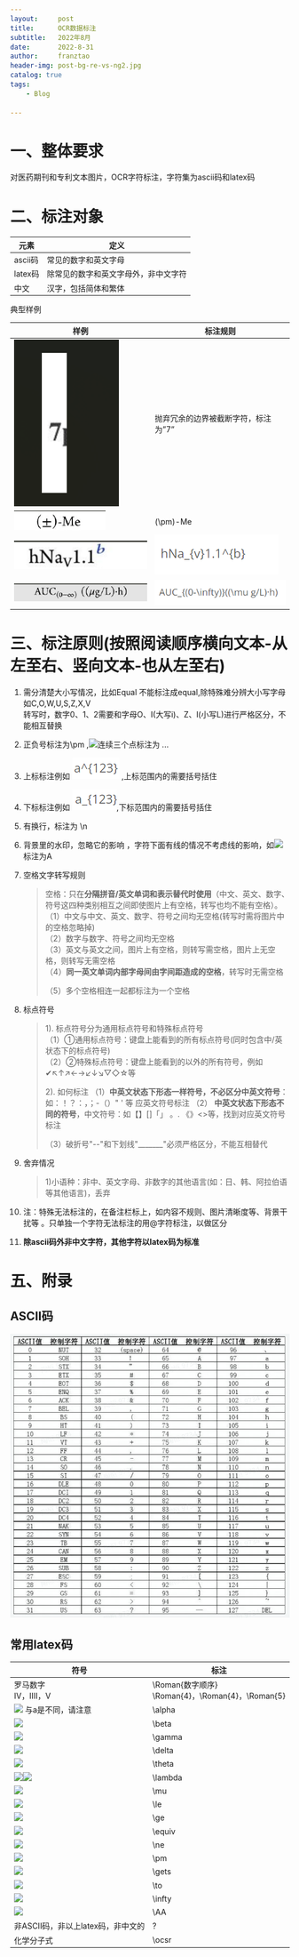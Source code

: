 ```yaml
---
layout:     post
title:      OCR数据标注
subtitle:   2022年8月
date:       2022-8-31
author:     franztao
header-img: post-bg-re-vs-ng2.jpg
catalog: true
tags:
    - Blog

---
```


# 一、整体要求

对医药期刊和专利文本图片，OCR字符标注，字符集为ascii码和latex码

# 二、标注对象

| 元素     | 定义                 |
| ------ | ------------------ |
| ascii码 | 常见的数字和英文字母         |
| latex码 | 除常见的数字和英文字母外，非中文字符 |
| 中文     | 汉字，包括简体和繁体         |

典型样例

| 样例                                                                                                       | 标注规则                                                                                                     |
| -------------------------------------------------------------------------------------------------------- | -------------------------------------------------------------------------------------------------------- |
| ![](https://raw.githubusercontent.com/franztao/blog_picture/main/marktext/2022-09-30-11-33-19-image.png) | 抛弃冗余的边界被截断字符，标注为”7”                                                                                      |
| ![](https://raw.githubusercontent.com/franztao/blog_picture/main/marktext/2022-09-30-11-42-03-image.png) | (\pm)-Me                                                                                                 |
| ![](https://raw.githubusercontent.com/franztao/blog_picture/main/marktext/2022-09-30-11-45-37-image.png) | ![](https://raw.githubusercontent.com/franztao/blog_picture/main/marktext/2023-01-05-11-22-14-image.png) |
| ![](https://raw.githubusercontent.com/franztao/blog_picture/main/marktext/2022-09-30-12-03-04-image.png) | ![](https://raw.githubusercontent.com/franztao/blog_picture/main/marktext/2023-01-05-11-22-41-image.png) |

# 三、标注原则(按照阅读顺序横向文本-从左至右、竖向文本-也从左至右)

1. 需分清楚大小写情况，比如Equal 不能标注成equal,除特殊难分辨大小写字母如C,O,W,U,S,Z,X,V  
   转写时，数字0、1、2需要和字母O、I(大写i)、Z、l(小写L)进行严格区分，不能相互替换  

2. 正负号标注为\pm  ,![](C:\Users\franztao\AppData\Roaming\marktext\images\2023-01-10-15-08-25-image.png)连续三个点标注为 ...

3. 上标标注例如 ![](https://raw.githubusercontent.com/franztao/blog_picture/main/marktext/2023-01-05-11-23-00-image.png) ,上标范围内的需要括号括住  

4. 下标标注例如 ![](https://raw.githubusercontent.com/franztao/blog_picture/main/marktext/2023-01-05-11-23-20-image.png),下标范围内的需要括号括住  

5. 有换行，标注为 \n  

6. 背景里的水印，忽略它的影响 ，字符下面有线的情况不考虑线的影响，如![](C:\Users\franztao\AppData\Roaming\marktext\images\2023-01-10-15-07-38-image.png)标注为A

7. 空格文字转写规则  
   
   > 空格：只在**分隔拼音/英文单词和表示替代时使用**（中文、英文、数字、符号这四种类别相互之间即使图片上有空格，转写也均不能有空格）。  
   > （1）中文与中文、英文、数字、符号之间均无空格(转写时需将图片中的空格忽略掉)  
   > （2）数字与数字、符号之间均无空格  
   > （3）英文与英文之间，图片上有空格，则转写需空格，图片上无空格，则转写无需空格  
   > （4）**同一英文单词内部字母间由字间距造成的空格**，转写时无需空格  
   > 
   > （5）多个空格相连一起都标注为一个空格

8. 标点符号  
   
   >    1). 标点符号分为通用标点符号和特殊标点符号  
   >    （1）①通用标点符号：键盘上能看到的所有标点符号(同时包含中/英状态下的标点符号)  
   >    （2）②特殊标点符号：键盘上能看到的以外的所有符号，例如✔↖↑↗←→↙↓↘▽◇☆等  
   > 
   >   2).  如何标注
   >    （1）**中英文状态下形态一样符号，不必区分中英文符号**：如：！？：，；-（）" ' 等  应英文符号标注
   >    （2） **中英文状态下形态不同的符号**，中文符号：如【】[]「」 。. 《》<>等，找到对应英文符号标注  
   > 
   > （3）破折号"--"和下划线"_______"必须严格区分，不能互相替代

9. 舍弃情况  
   
   >    1)小语种：非中、英文字母、非数字的其他语言(如：日、韩、阿拉伯语等其他语言)，丢弃  

10. 注：特殊无法标注的，在备注栏标上，如内容不规则、图片清晰度等、背景干扰等 。只单独一个字符无法标注的用@字符标注，以做区分

11. **除ascii码外非中文字符，其他字符以latex码为标准**

# 

# 五、附录

## ASCII码

![](https://raw.githubusercontent.com/franztao/blog_picture/main/marktext/2023-01-05-11-10-10-image.png)

## 常用latex码

| 符号                                                                                                                                                                       | 标注                                             |
| ------------------------------------------------------------------------------------------------------------------------------------------------------------------------ | ---------------------------------------------- |
| 罗马数字<br/>Ⅳ，IIII，Ⅴ                                                                                                                                                        | \Roman{数字顺序}<br/>\Roman{4}，\Roman{4}，\Roman{5} |
| ![](C:\Users\franztao\AppData\Roaming\marktext\images\2023-01-10-15-34-04-image.png) 与a是不同，请注意                                                                           | \alpha                                         |
| ![](C:\Users\franztao\AppData\Roaming\marktext\images\2023-01-10-14-56-40-image.png)                                                                                     | \beta                                          |
| ![](C:\Users\franztao\AppData\Roaming\marktext\images\2023-01-10-14-57-03-image.png)                                                                                     | \gamma                                         |
| ![](C:\Users\franztao\AppData\Roaming\marktext\images\2023-01-10-14-57-12-image.png)                                                                                     | \delta                                         |
| ![](C:\Users\franztao\AppData\Roaming\marktext\images\2023-01-10-14-58-02-image.png)                                                                                     | \theta                                         |
| ![](C:\Users\franztao\AppData\Roaming\marktext\images\2023-01-10-14-58-14-image.png)![](C:\Users\franztao\AppData\Roaming\marktext\images\2023-01-10-15-00-07-image.png) | \lambda                                        |
| ![](C:\Users\franztao\AppData\Roaming\marktext\images\2023-01-10-14-58-28-image.png)                                                                                     | \mu                                            |
| ![](C:\Users\franztao\AppData\Roaming\marktext\images\2023-01-10-15-01-25-image.png)                                                                                     | \le                                            |
| ![](C:\Users\franztao\AppData\Roaming\marktext\images\2023-01-10-15-01-41-image.png)                                                                                     | \ge                                            |
| ![](C:\Users\franztao\AppData\Roaming\marktext\images\2023-01-10-15-02-57-image.png)                                                                                     | \equiv                                         |
| ![](C:\Users\franztao\AppData\Roaming\marktext\images\2023-01-10-15-03-12-image.png)                                                                                     | \ne                                            |
| ![](C:\Users\franztao\AppData\Roaming\marktext\images\2023-01-10-15-03-29-image.png)                                                                                     | \pm                                            |
| ![](C:\Users\franztao\AppData\Roaming\marktext\images\2023-01-10-15-06-00-image.png)                                                                                     | \gets                                          |
| ![](C:\Users\franztao\AppData\Roaming\marktext\images\2023-01-10-15-06-23-image.png)                                                                                     | \to                                            |
| ![](C:\Users\franztao\AppData\Roaming\marktext\images\2023-01-10-15-09-17-image.png)                                                                                     | \infty                                         |
| ![](C:\Users\franztao\AppData\Roaming\marktext\images\2023-01-10-15-12-42-image.png)                                                                                     | \AA                                            |
| 非ASCII码，非以上latex码，非中文的                                                                                                                                                   | \?                                             |
| 化学分子式                                                                                                                                                                    | \ocsr                                          |
